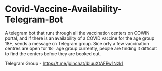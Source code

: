 # Covid-Vaccine-Availability-Telegram-Bot
A telegram bot that runs through all the vaccination centers on COWIN portal, and if there is an availability of a COVID vaccine for the age group 18+, sends a message on Telegram group. Sice only a few vaccination centres are open for 18+ age group currently, people are finding it difficult to find the centers before they are booked out.

Telegram Group - https://t.me/joinchat/IbluuXtAFBw1Nzk1
